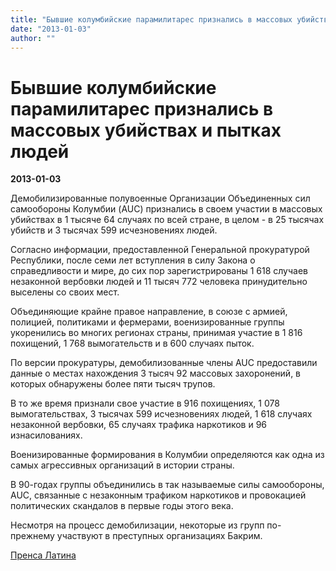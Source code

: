 ```yaml
---
title: "Бывшие колумбийские парамилитарес признались в массовых убийствах и пытках людей"
date: "2013-01-03"
author: ""
---
```


# Бывшие колумбийские парамилитарес признались в массовых убийствах и пытках людей

**2013-01-03** 

Демобилизированные полувоенные Организации Объединенных сил самообороны Колумбии (AUC) признались в своем участии в массовых убийствах в 1 тысяче 64 случаях по всей стране, в целом - в 25 тысячах убийств и 3 тысячах 599 исчезновениях людей.

Согласно информации, предоставленной Генеральной прокуратурой Республики, после семи лет вступления в силу Закона о справедливости и мире, до сих пор зарегистрированы 1 618 случаев незаконной вербовки людей и 11 тысяч 772 человека принудительно выселены со своих мест.

Объединяющие крайне правое направление, в союзе с армией, полицией, политиками и фермерами, военизированные группы укоренились во многих регионах страны, принимая участие в 1 816 похищений, 1 768 вымогательств и в 600 случаях пыток.

По версии прокуратуры, демобилизованные члены AUC предоставили данные о местах нахождения 3 тысяч 92 массовых захоронений, в которых обнаружены более пяти тысяч трупов.

В то же время признали свое участие в 916 похищениях, 1 078 вымогательствах, 3 тысячах 599 исчезновениях людей, 1 618 случаях незаконной вербовки, 65 случаях трафика наркотиков и 96 изнасилованиях.

Военизированные формирования в Колумбии определяются как одна из самых агрессивных организаций в истории страны.

В 90-годах группы объединились в так называемые силы самообороны, AUC, связанные с незаконным трафиком наркотиков и провокацией политических скандалов в первые годы этого века.

Несмотря на процесс демобилизации, некоторые из групп по-прежнему участвуют в преступных организациях Бакрим.

[Пренса Латина](http://www.prensalatina.ru/index.php/14-portada-principal3/13721-2013-01-03-20-10-33?opcion=pl-ver-noticia)